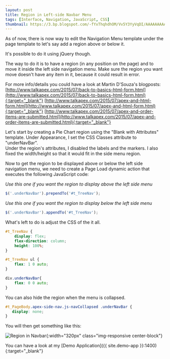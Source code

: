 ```yaml
---
layout: post
title: Region in Left-side Navbar Menu
tags: [Interface, Navigation, JavaScript, CSS]
thumbnail: https://3.bp.blogspot.com/-fYxThqhdhOM/Vv5Y3YyVqDI/AAAAAAAAAGw/XNG9nSnZllUukCI_ix1gtH8P9vgVKREVA/s72-c/region%2Bin%2Bnavbar.png
---
```


As of now, there is now way to edit the Navigation Menu template under the page template to let's say add a region above or below it.

It's possible to do it using jQuery though.

The way to do it is to have a region (in any position on the page) and to move it inside the left side navigation menu. Make sure the region you want move doesn't have any item in it, because it could result in error.

For more info/details you could have a look at Martin D'Souza's blogposts:
[http://www.talkapex.com/2015/07/back-to-basics-html-form.html](http://www.talkapex.com/2015/07/back-to-basics-html-form.html){:target="_blank"}
[http://www.talkapex.com/2015/07/apex-and-html-form.html](http://www.talkapex.com/2015/07/apex-and-html-form.html){:target="_blank"}
[http://www.talkapex.com/2015/07/apex-and-order-items-are-submitted.html](http://www.talkapex.com/2015/07/apex-and-order-items-are-submitted.html){:target="_blank"}

Let's start by creating a Pie Chart region using the "Blank with Attributes" template.
Under Appearance, I set the CSS Classes attribute to "underNavBar".  
Under the region's attributes, I disabled the labels and the markers. I also fixed the width/height so that it would fit in the side menu region.

Now to get the region to be displayed above or below the left side navigation menu, we need to create a Page Load dynamic action that executes the following JavaScript code:

*Use this one if you want the region to display above the left side menu*
```javascript
$('.underNavBar').prependTo('#t_TreeNav');
```

*Use this one if you want the region to display below the left side menu*
```javascript
$('.underNavBar').appendTo('#t_TreeNav');
```

What's left to do is adjust the CSS of the it all.
```css
#t_TreeNav {
    display: flex;
    flex-direction: column;
    height: 100%;
}

#t_TreeNav ul {
    flex: 1 0 auto;
}

div.underNavBar{
    flex: 0 0 auto;
}
```

You can also hide the region when the menu is collapsed.
```css
#t_PageBody.apex-side-nav.js-navCollapsed .underNavBar {
   display: none;
}
```

You will then get something like this:

![Region in Navbar](https://3.bp.blogspot.com/-fYxThqhdhOM/Vv5Y3YyVqDI/AAAAAAAAAGw/XNG9nSnZllUukCI_ix1gtH8P9vgVKREVA/s1600/region%2Bin%2Bnavbar.png "Region in Navbar"){:width="320px" class="img-responsive center-block"}

You can have a look at my [Demo Application]({{ site.demo-app }}:1400){:target="_blank"}
